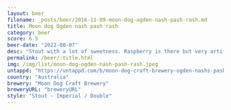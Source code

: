 ```yaml
---
layout: beer
filename: _posts/beer/2016-11-09-moon-dog-ogden-nash-pash-rash.md
title: Moon dog Ogden nash pash rash
category: beer
score: 6.5
beer-date: "2022-08-07"
desc: "Stout with a lot of sweetness. Raspberry is there but very artificial"
permalink: /beer/:title.html
img: /img/list/moon-dog-ogden-nash-pash-rash.jpeg
untappd: "https://untappd.com/b/moon-dog-craft-brewery-ogden-nashs-pash-rash/1101667"
country: "Australia"
brewery: "Moon Dog Craft Brewery"
breweryURL: "breweryURL"
style: "Stout - Imperial / Double"
---
```

